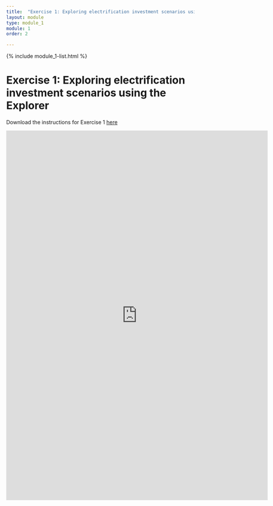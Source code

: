 ```yaml
---
title:  "Exercise 1: Exploring electrification investment scenarios using the Explorer"
layout: module
type: module_1
module: 1
order: 2

---
```


{% include module_1-list.html %}

# Exercise 1: Exploring electrification investment scenarios using the Explorer

Download the instructions for Exercise 1 [here](https://drive.google.com/file/d/1WjfKzRsafHtpDsC37drSn88BDwfly-qh/view?usp=sharing)

<iframe src="https://drive.google.com/file/d/1ion0BENkwJlPC7vy6ATQvwz3OBUwsiVY/preview" frameborder="0" width="700" height="990" allowfullscreen="true" mozallowfullscreen="true" webkitallowfullscreen="true"></iframe>
